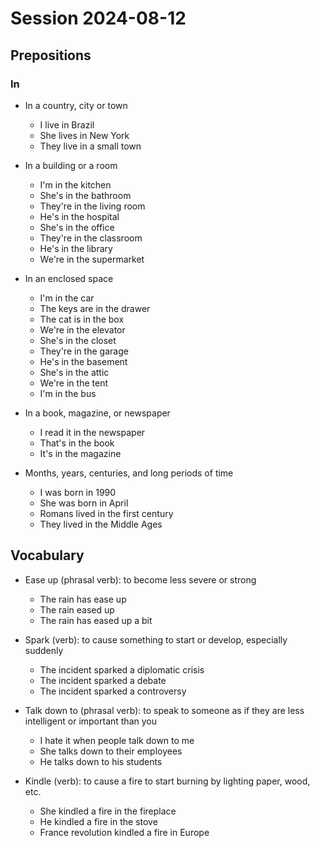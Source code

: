 # Session 2024-08-12

## Prepositions

### In

- In a country, city or town

  - I live in Brazil
  - She lives in New York
  - They live in a small town

- In a building or a room

  - I'm in the kitchen
  - She's in the bathroom
  - They're in the living room
  - He's in the hospital
  - She's in the office
  - They're in the classroom
  - He's in the library
  - We're in the supermarket

- In an enclosed space

  - I'm in the car
  - The keys are in the drawer
  - The cat is in the box
  - We're in the elevator
  - She's in the closet
  - They're in the garage
  - He's in the basement
  - She's in the attic
  - We're in the tent
  - I'm in the bus

- In a book, magazine, or newspaper

  - I read it in the newspaper
  - That's in the book
  - It's in the magazine

- Months, years, centuries, and long periods of time

  - I was born in 1990
  - She was born in April
  - Romans lived in the first century
  - They lived in the Middle Ages

## Vocabulary

- Ease up (phrasal verb): to become less severe or strong

  - The rain has ease up
  - The rain eased up
  - The rain has eased up a bit

- Spark (verb): to cause something to start or develop, especially suddenly

  - The incident sparked a diplomatic crisis
  - The incident sparked a debate
  - The incident sparked a controversy

- Talk down to (phrasal verb): to speak to someone as if they are less intelligent or important than you

  - I hate it when people talk down to me
  - She talks down to their employees
  - He talks down to his students

- Kindle (verb): to cause a fire to start burning by lighting paper, wood, etc.
  - She kindled a fire in the fireplace
  - He kindled a fire in the stove
  - France revolution kindled a fire in Europe
